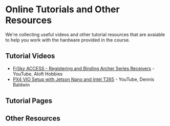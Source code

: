 # Online Tutorials and Other Resources

We're collecting useful videos and other tutorial resources that are avaiable to help you work with the hardware provided in the course.

## Tutorial Videos

- [FrSky ACCESS - Registering and Binding Archer Series Receivers](https://www.youtube.com/watch?v=1oAvJ85TjQ0&ab_channel=AloftHobbies) - YouTube, Aloft Hobbies
- [PX4 VIO Setup with Jetson Nano and Intel T265](https://www.youtube.com/watch?v=Brkk0ZmnGgs&ab_channel=DennisBaldwin) - YouTube, Dennis Baldwin

## Tutorial Pages

## Other Resources
